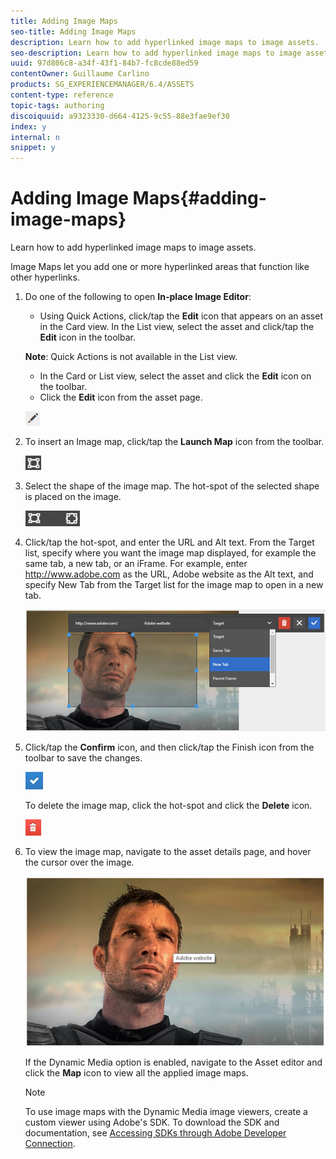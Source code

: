```yaml
---
title: Adding Image Maps
seo-title: Adding Image Maps
description: Learn how to add hyperlinked image maps to image assets.
seo-description: Learn how to add hyperlinked image maps to image assets.
uuid: 97d806c8-a34f-43f1-84b7-fc8cde88ed59
contentOwner: Guillaume Carlino
products: SG_EXPERIENCEMANAGER/6.4/ASSETS
content-type: reference
topic-tags: authoring
discoiquuid: a9323330-d664-4125-9c55-88e3fae9ef30
index: y
internal: n
snippet: y
---
```


# Adding Image Maps{#adding-image-maps}

Learn how to add hyperlinked image maps to image assets.

Image Maps let you add one or more hyperlinked areas that function like other hyperlinks.

1. Do one of the following to open **In-place Image Editor**:

    * Using Quick Actions, click/tap the **Edit** icon that appears on an asset in the Card view. In the List view, select the asset and click/tap the **Edit** icon in the toolbar.

   **Note**: Quick Actions is not available in the List view.

    * In the Card or List view, select the asset and click the **Edit** icon on the toolbar.
    * Click the **Edit** icon from the asset page.

   ![](assets/chlimage_1-426.png)

1. To insert an Image map, click/tap the **Launch Map** icon from the toolbar.

   ![](assets/chlimage_1-427.png)

1. Select the shape of the image map. The hot-spot of the selected shape is placed on the image.

   ![](assets/chlimage_1-428.png)

1. Click/tap the hot-spot, and enter the URL and Alt text. From the Target list, specify where you want the image map displayed, for example the same tab, a new tab, or an iFrame. For example, enter http://www.adobe.com as the URL, Adobe website as the Alt text, and specify New Tab from the Target list for the image map to open in a new tab.

   ![](assets/chlimage_1-429.png)

1. Click/tap the **Confirm** icon, and then click/tap the Finish icon from the toolbar to save the changes.

   ![](assets/chlimage_1-430.png)

   To delete the image map, click the hot-spot and click the **Delete** icon.

   ![](assets/chlimage_1-431.png)

1. To view the image map, navigate to the asset details page, and hover the cursor over the image.

   ![](assets/chlimage_1-432.png)

   If the Dynamic Media option is enabled, navigate to the Asset editor and click the **Map** icon to view all the applied image maps.

   >[!NOTE]
   >
   >To use image maps with the Dynamic Media image viewers, create a custom viewer using Adobe's SDK. To download the SDK and documentation, see [Accessing SDKs through Adobe Developer Connection](http://help.adobe.com/en_US/scene7/using/WSd4272150f67705c11b002eec12fcba4dee6-8000.html).

